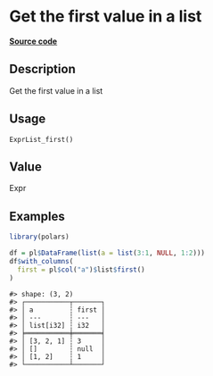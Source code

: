 

# Get the first value in a list

[**Source code**](https://github.com/pola-rs/r-polars/tree/main/R/expr__list.R#L172)

## Description

Get the first value in a list

## Usage

<pre><code class='language-R'>ExprList_first()
</code></pre>

## Value

Expr

## Examples

``` r
library(polars)

df = pl$DataFrame(list(a = list(3:1, NULL, 1:2)))
df$with_columns(
  first = pl$col("a")$list$first()
)
```

    #> shape: (3, 2)
    #> ┌───────────┬───────┐
    #> │ a         ┆ first │
    #> │ ---       ┆ ---   │
    #> │ list[i32] ┆ i32   │
    #> ╞═══════════╪═══════╡
    #> │ [3, 2, 1] ┆ 3     │
    #> │ []        ┆ null  │
    #> │ [1, 2]    ┆ 1     │
    #> └───────────┴───────┘
